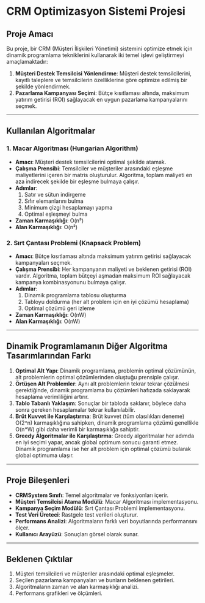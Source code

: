 # CRM Optimizasyon Sistemi Projesi

## Proje Amacı
Bu proje, bir CRM (Müşteri İlişkileri Yönetimi) sistemini optimize etmek için dinamik programlama tekniklerini kullanarak iki temel işlevi geliştirmeyi amaçlamaktadır:
1. **Müşteri Destek Temsilcisi Yönlendirme**: Müşteri destek temsilcilerini, kayıtlı taleplere ve temsilcilerin özelliklerine göre optimize edilmiş bir şekilde yönlendirmek.
2. **Pazarlama Kampanyası Seçimi**: Bütçe kısıtlaması altında, maksimum yatırım getirisi (ROI) sağlayacak en uygun pazarlama kampanyalarını seçmek.

---

## Kullanılan Algoritmalar

### 1. Macar Algoritması (Hungarian Algorithm)
- **Amacı**: Müşteri destek temsilcilerini optimal şekilde atamak.
- **Çalışma Prensibi**: Temsilciler ve müşteriler arasındaki eşleşme maliyetlerini içeren bir matris oluşturulur. Algoritma, toplam maliyeti en aza indirecek şekilde bir eşleşme bulmaya çalışır.
- **Adımlar**:
  1. Satır ve sütun indirgeme
  2. Sıfır elemanlarını bulma
  3. Minimum çizgi hesaplamayı yapma
  4. Optimal eşleşmeyi bulma
- **Zaman Karmaşıklığı**: O(n³)
- **Alan Karmaşıklığı**: O(n²)

### 2. Sırt Çantası Problemi (Knapsack Problem)
- **Amacı**: Bütçe kısıtlaması altında maksimum yatırım getirisi sağlayacak kampanyaları seçmek.
- **Çalışma Prensibi**: Her kampanyanın maliyeti ve beklenen getirisi (ROI) vardır. Algoritma, toplam bütçeyi aşmadan maksimum ROI sağlayacak kampanya kombinasyonunu bulmaya çalışır.
- **Adımlar**:
  1. Dinamik programlama tablosu oluşturma
  2. Tabloyu doldurma (her alt problem için en iyi çözümü hesaplama)
  3. Optimal çözümü geri izleme
- **Zaman Karmaşıklığı**: O(nW)
- **Alan Karmaşıklığı**: O(nW)

---

## Dinamik Programlamanın Diğer Algoritma Tasarımlarından Farkı

1. **Optimal Alt Yapı**: Dinamik programlama, problemin optimal çözümünün, alt problemlerin optimal çözümlerinden oluştuğu prensiple çalışır.
2. **Örtüşen Alt Problemler**: Aynı alt problemlerin tekrar tekrar çözülmesi gerektiğinde, dinamik programlama bu çözümleri hafızada saklayarak hesaplama verimliliğini artırır.
3. **Tablo Tabanlı Yaklaşım**: Sonuçlar bir tabloda saklanır, böylece daha sonra gereken hesaplamalar tekrar kullanılabilir.
4. **Brüt Kuvvet ile Karşılaştırma**: Brüt kuvvet (tüm olasılıkları deneme) O(2^n) karmaşıklığına sahipken, dinamik programlama çözümü genellikle O(n*W) gibi daha verimli bir karmaşıklığa sahiptir.
5. **Greedy Algoritmalar ile Karşılaştırma**: Greedy algoritmalar her adımda en iyi seçimi yapar, ancak global optimum sonucu garanti etmez. Dinamik programlama ise her alt problem için optimal çözümü bularak global optimuma ulaşır.

---

## Proje Bileşenleri

- **CRMSystem Sınıfı**: Temel algoritmalar ve fonksiyonları içerir.
- **Müşteri Temsilcisi Atama Modülü**: Macar Algoritması implementasyonu.
- **Kampanya Seçim Modülü**: Sırt Çantası Problemi implementasyonu.
- **Test Veri Üreteci**: Rastgele test verileri oluşturur.
- **Performans Analizi**: Algoritmaların farklı veri boyutlarında performansını ölçer.
- **Kullanıcı Arayüzü**: Sonuçları görsel olarak sunar.

---

## Beklenen Çıktılar

1. Müşteri temsilcileri ve müşteriler arasındaki optimal eşleşmeler.
2. Seçilen pazarlama kampanyaları ve bunların beklenen getirileri.
3. Algoritmaların zaman ve alan karmaşıklığı analizi.
4. Performans grafikleri ve ölçümleri.
